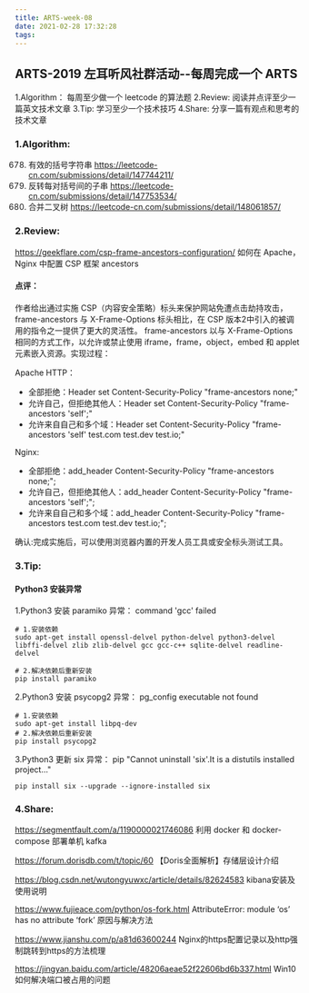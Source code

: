 ```yaml
---
title: ARTS-week-08
date: 2021-02-28 17:32:28
tags:
---
```



## ARTS-2019 左耳听风社群活动--每周完成一个 ARTS
1.Algorithm： 每周至少做一个 leetcode 的算法题
2.Review: 阅读并点评至少一篇英文技术文章
3.Tip: 学习至少一个技术技巧
4.Share: 分享一篇有观点和思考的技术文章

### 1.Algorithm:

678. 有效的括号字符串 https://leetcode-cn.com/submissions/detail/147744211/
1190. 反转每对括号间的子串 https://leetcode-cn.com/submissions/detail/147753534/
617. 合并二叉树 https://leetcode-cn.com/submissions/detail/148061857/

### 2.Review:

https://geekflare.com/csp-frame-ancestors-configuration/
如何在 Apache，Nginx 中配置 CSP 框架 ancestors

#### 点评：

作者给出通过实施 CSP（内容安全策略）标头来保护网站免遭点击劫持攻击，frame-ancestors 与 X-Frame-Options 标头相比，在 CSP 版本2中引入的被调用的指令之一提供了更大的灵活性。 frame-ancestors 以与 X-Frame-Options 相同的方式工作，以允许或禁止使用 iframe，frame，object，embed 和 applet 元素嵌入资源。实现过程：


Apache HTTP：
- 全部拒绝：Header set Content-Security-Policy "frame-ancestors none;"
- 允许自己，但拒绝其他人：Header set Content-Security-Policy "frame-ancestors 'self';"
- 允许来自自己和多个域：Header set Content-Security-Policy "frame-ancestors 'self' test.com test.dev test.io;"

Nginx:
- 全部拒绝：add_header Content-Security-Policy "frame-ancestors none;";
- 允许自己，但拒绝其他人：add_header Content-Security-Policy "frame-ancestors 'self';";
- 允许来自自己和多个域：add_header Content-Security-Policy "frame-ancestors test.com test.dev test.io;";

确认:完成实施后，可以使用浏览器内置的开发人员工具或安全标头测试工具。


### 3.Tip:

#### Python3 安装异常

1.Python3 安装 paramiko 异常： command 'gcc' failed
```shell
# 1.安装依赖
sudo apt-get install openssl-delvel python-delvel python3-delvel libffi-delvel zlib zlib-delvel gcc gcc-c++ sqlite-delvel readline-delvel

# 2.解决依赖后重新安装 
pip install paramiko
```

2.Python3 安装 psycopg2 异常： pg_config executable not found
```shell
# 1.安装依赖
sudo apt-get install libpq-dev
# 2.解决依赖后重新安装 
pip install psycopg2
```

3.Python3 更新 six 异常： pip "Cannot uninstall 'six'.It is a distutils installed project..."
```shell
pip install six --upgrade --ignore-installed six
```

### 4.Share:

https://segmentfault.com/a/1190000021746086
利用 docker 和 docker-compose 部署单机 kafka

https://forum.dorisdb.com/t/topic/60
【Doris全面解析】存储层设计介绍

https://blog.csdn.net/wutongyuwxc/article/details/82624583
kibana安装及使用说明

https://www.fujieace.com/python/os-fork.html
AttributeError: module ‘os’ has no attribute ‘fork’ 原因与解决方法

https://www.jianshu.com/p/a81d63600244
Nginx的https配置记录以及http强制跳转到https的方法梳理

https://jingyan.baidu.com/article/48206aeae52f22606bd6b337.html
Win10如何解决端口被占用的问题